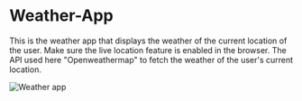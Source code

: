 # Weather-App
This is the weather app that displays the weather of the current location of the user.
Make sure the live location feature is enabled in the browser.
The API used here "Openweathermap" to fetch the weather of the user's current location.

![Weather app](https://user-images.githubusercontent.com/76726757/166157631-9e9abcdb-fb51-4b50-928f-b7dc961fe873.png)
